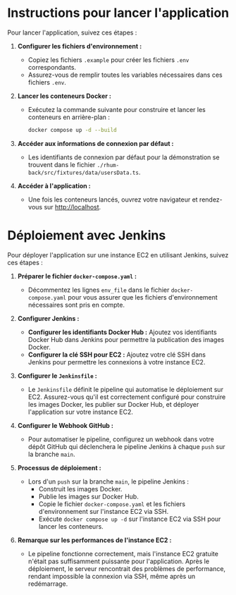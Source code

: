 # Instructions pour lancer l'application

Pour lancer l'application, suivez ces étapes :

1. **Configurer les fichiers d'environnement :**
   - Copiez les fichiers `.example` pour créer les fichiers `.env` correspondants.
   - Assurez-vous de remplir toutes les variables nécessaires dans ces fichiers `.env`.

2. **Lancer les conteneurs Docker :**
   - Exécutez la commande suivante pour construire et lancer les conteneurs en arrière-plan :
     ```bash
     docker compose up -d --build
     ```

3. **Accéder aux informations de connexion par défaut :**
   - Les identifiants de connexion par défaut pour la démonstration se trouvent dans le fichier `./rhum-back/src/fixtures/data/usersData.ts`.

4. **Accéder à l'application :**
   - Une fois les conteneurs lancés, ouvrez votre navigateur et rendez-vous sur [http://localhost](http://localhost).

   

# Déploiement avec Jenkins

Pour déployer l'application sur une instance EC2 en utilisant Jenkins, suivez ces étapes :

1. **Préparer le fichier `docker-compose.yaml` :**
   - Décommentez les lignes `env_file` dans le fichier `docker-compose.yaml` pour vous assurer que les fichiers d'environnement nécessaires sont pris en compte.

2. **Configurer Jenkins :**
   - **Configurer les identifiants Docker Hub :** Ajoutez vos identifiants Docker Hub dans Jenkins pour permettre la publication des images Docker.
   - **Configurer la clé SSH pour EC2 :** Ajoutez votre clé SSH dans Jenkins pour permettre les connexions à votre instance EC2.

3. **Configurer le `Jenkinsfile` :**
   - Le `Jenkinsfile` définit le pipeline qui automatise le déploiement sur EC2. Assurez-vous qu'il est correctement configuré pour construire les images Docker, les publier sur Docker Hub, et déployer l'application sur votre instance EC2.

4. **Configurer le Webhook GitHub :**
   - Pour automatiser le pipeline, configurez un webhook dans votre dépôt GitHub qui déclenchera le pipeline Jenkins à chaque `push` sur la branche `main`.

5. **Processus de déploiement :**
   - Lors d'un `push` sur la branche `main`, le pipeline Jenkins :
     - Construit les images Docker.
     - Publie les images sur Docker Hub.
     - Copie le fichier `docker-compose.yaml` et les fichiers d'environnement sur l'instance EC2 via SSH.
     - Exécute `docker compose up -d` sur l'instance EC2 via SSH pour lancer les conteneurs.

6. **Remarque sur les performances de l'instance EC2 :**
   - Le pipeline fonctionne correctement, mais l'instance EC2 gratuite n'était pas suffisamment puissante pour l'application. Après le déploiement, le serveur rencontrait des problèmes de performance, rendant impossible la connexion via SSH, même après un redémarrage.
